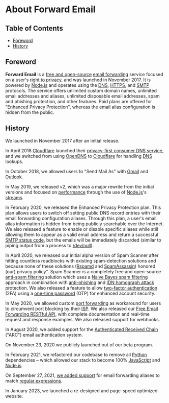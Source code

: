 # About Forward Email


## Table of Contents

* [Foreword](#foreword)
* [History](#history)


## Foreword

**Forward Email** is a [free and open-source](https://en.wikipedia.org/wiki/Free_and_open-source "Free and open-source") [email forwarding](https://en.wikipedia.org/wiki/Email_forwarding "Email forwarding") service focused on a user's [right to privacy](https://en.wikipedia.org/wiki/Right_to_privacy "Right to privacy"), and was launched in November 2017. It is powered by [Node.js](https://en.wikipedia.org/wiki/Node.js "Node.js") and operates using the [DNS](https://en.wikipedia.org/wiki/Domain_Name_System "Domain Name System"), [HTTPS](https://en.wikipedia.org/wiki/HTTPS "HTTPS"), and [SMTP](https://en.wikipedia.org/wiki/SMTP "SMTP") protocols. The service offers unlimited custom domain names, unlimited email addresses and aliases, unlimited disposable email addresses, spam and phishing protection, and other features.  Paid plans are offered for "Enhanced Privacy Protection", whereas the email alias configuration is hidden from the public.


## History

We launched in November 2017 after an initial release.

In April 2018 [Cloudflare](https://en.wikipedia.org/wiki/Cloudflare "Cloudflare") launched their [privacy-first consumer DNS service](https://blog.cloudflare.com/announcing-1111/), and we switched from using [OpenDNS](https://en.wikipedia.org/wiki/OpenDNS "OpenDNS") to [Cloudflare](https://en.wikipedia.org/wiki/Cloudflare "Cloudflare") for handling [DNS](https://en.wikipedia.org/wiki/Domain_Name_System "Domain Name System") lookups.

In October 2018, we allowed users to "Send Mail As" with [Gmail](https://en.wikipedia.org/wiki/Gmail "Gmail") and [Outlook](https://en.wikipedia.org/wiki/Outlook "Outlook").

In May 2019, we released v2, which was a major rewrite from the initial versions and focused on [performance](https://en.wikipedia.org/wiki/Software_performance_testing "Software performance testing") through the use of [Node.js](https://en.wikipedia.org/wiki/Node.js "Node.js")'s [streams](https://en.wikipedia.org/wiki/Streams "Streams").

In February 2020, we released the Enhanced Privacy Protection plan.  This plan allows users to switch off setting public DNS record entries with their email forwarding configuration aliases. Through this plan, a user's email alias information is hidden from being publicly searchable over the Internet. We also released a feature to enable or disable specific aliases while still allowing them to appear as a valid email address and return a successful [SMTP status code](https://en.wikipedia.org/wiki/List_of_SMTP_server_return_codes "List of SMTP server return codes"), but the emails will be immediately discarded (similar to piping output from a process to [/dev/null](https://en.wikipedia.org/wiki/Null_device "Null device")).

In April 2020, we released our initial alpha version of Spam Scanner after hitting countless roadblocks with existing spam-detection solutions and because none of these solutions ([Rspamd](https://fr.wikipedia.org/wiki/Rspamd) and [SpamAssassin](https://en.wikipedia.org/wiki/SpamAssassin "SpamAssassin")) honored (our) privacy policy". Spam Scanner is a completely free and open-source [anti-spam filtering](https://en.wikipedia.org/wiki/Anti-spam_techniques "Anti-spam techniques") solution which uses a [Naive Bayes spam filtering](https://en.wikipedia.org/wiki/Naive_Bayes_spam_filtering "Naive Bayes spam filtering") approach in combination with [anti-phishing](https://en.wikipedia.org/wiki/Phishing "Phishing") and [IDN homograph attack](https://en.wikipedia.org/wiki/IDN_homograph_attack "IDN homograph attack") protection.  We also released a feature to allow [two-factor authentication](https://en.wikipedia.org/wiki/Multi-factor_authentication "Multi-factor authentication") (2FA) using a [one-time password](https://en.wikipedia.org/wiki/One-time_password "One-time password") (OTP) for enhanced account security.

In May 2020, we allowed custom [port forwarding](https://en.wikipedia.org/wiki/Port_forwarding "Port forwarding") as workaround for users to circumvent port blocking by their [ISP](https://en.wikipedia.org/wiki/Internet_service_provider "Internet service provider").  We also released our [Free Email Forwarding RESTful API](/api), with complete documentation and real-time request and response examples.  We also released support for webhooks.

In August 2020, we added support for the [Authenticated Received Chain][arc] ("ARC") email authentication system.

On November 23, 2020 we publicly launched out of our beta program.

In February 2021, we refactored our codebase to remove all [Python](https://en.wikipedia.org/wiki/Python_\(programming_language\)) dependencies – which allowed our stack to become 100% [JavaScript](https://en.wikipedia.org/wiki/JavaScript) and [Node.js](https://en.wikipedia.org/wiki/Node.js).

On September 27, 2021, [we added support](/email-forwarding-regex-pattern-filter) for email forwarding aliases to match [regular expressions](https://en.wikipedia.org/wiki/Regular_expression).

In January 2023, we launched a re-designed and page-speed optimized website.

[arc]: https://en.wikipedia.org/wiki/Authenticated_Received_Chain
